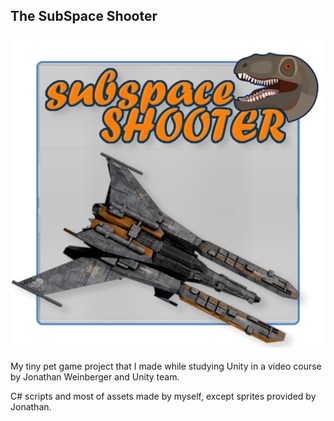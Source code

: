 ## The SubSpace Shooter

![logo](MainMenu.png)

My tiny pet game project that I made while studying Unity in a video course by Jonathan Weinberger and Unity team.

C# scripts and most of assets made by myself, except sprites provided by Jonathan. 
